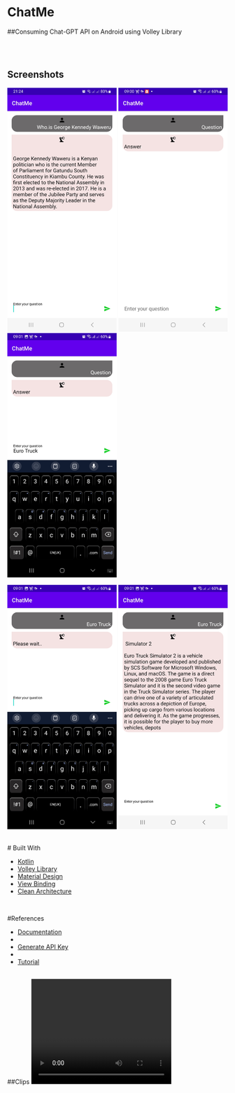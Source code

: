 # ChatMe
##Consuming Chat-GPT API on Android using Volley Library



<br>





<br>


## Screenshots
<img src="assets/one.jpg" width="250"/>  <img src="assets/two.jpg" width="250"/>  <img src="assets/three.jpg" width="250"/>

<img src="assets/four.jpg" width="250"/>  <img src="assets/five.jpg" width="250"/>

<br>
# Built With

* [Kotlin](https://kotlinlang.org)
* [Volley Library](https://google.github.io/volley/)
* [Material Design](https://m2.material.io/develop/android)
* [View Binding](https://developer.android.com/topic/libraries/view-binding)
* [Clean Architecture](https://www.raywenderlich.com/3595916-clean-architecture-tutorial-for-android-getting-started)

<br>

#References

* [Documentation](https://openai.com/blog/introducing-chatgpt-and-whisper-apis)
* 
* [Generate API Key](https://platform.openai.com/account/api-keys)
* 
* [Tutorial](https://www.geeksforgeeks.org/how-to-build-a-chatgpt-like-app-in-android-using-openai-api/)





<br>
##Clips
 <video width="320" height="240" controls>
  <source src="assets/clip1.mp4" type="video/mp4">
 
  Your browser does not support the video tag.
</video> 
<video width="320" height="240" controls>
  <source src="assets/clip2.mp4" type="video/mp4">
 
  Your browser does not support the video tag.
</video> 




